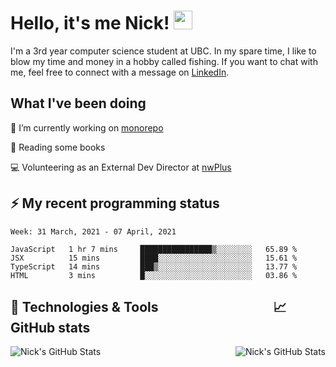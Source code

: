 
# Hello, it's me Nick! <img src="https://raw.githubusercontent.com/MartinHeinz/MartinHeinz/master/wave.gif" width="30px">

I'm a 3rd year computer science student at UBC. In my spare time, I like to blow my time and money in a hobby called fishing. If you want to chat with me, feel free to connect with a message on [LinkedIn](https://www.linkedin.com/in/nicholas-wong-a0a51510a/).

## What I've been doing
🔭 I’m currently working on [monorepo](https://github.com/nwplus/monorepo)

📖 Reading some books

💻 Volunteering as an External Dev Director at [nwPlus](https://www.facebook.com/nwplusubc/)

## ⚡️ My recent programming status
<!--START_SECTION:waka-->
```text
Week: 31 March, 2021 - 07 April, 2021

JavaScript   1 hr 7 mins     ████████████████▒░░░░░░░░   65.89 % 
JSX          15 mins         ████░░░░░░░░░░░░░░░░░░░░░   15.61 % 
TypeScript   14 mins         ███▒░░░░░░░░░░░░░░░░░░░░░   13.77 % 
HTML         3 mins          █░░░░░░░░░░░░░░░░░░░░░░░░   03.86 % 
```
<!--END_SECTION:waka-->



## 🔧 Technologies & Tools &nbsp;&nbsp;&nbsp;&nbsp;&nbsp;&nbsp;&nbsp;&nbsp;&nbsp;&nbsp;&nbsp;&nbsp;&nbsp;&nbsp;&nbsp;&nbsp;&nbsp;&nbsp;&nbsp;&nbsp;&nbsp;&nbsp;&nbsp;&nbsp;&nbsp;&nbsp;&nbsp;&nbsp;&nbsp;&nbsp;&nbsp;&nbsp;&nbsp;&nbsp;&nbsp;&nbsp;📈 GitHub stats
<a href="https://github.com/kozr/kozr">
  <img align="right" src="https://github-readme-stats.vercel.app/api?username=kozr&show_icons=true&line_height=27&count_private=true&title_color=ffffff&text_color=c9cacc&icon_color=2bbc8a&bg_color=1d1f21" alt="Nick's GitHub Stats" />
</a>
<a href="https://github.com/kozr/kozr">
  <img align="left" src="https://github-readme-stats.vercel.app/api/top-langs?username=kozr&show_icons=true&line_height=27&&hide=css,html&title_color=ffffff&text_color=c9cacc&icon_color=2bbc8a&bg_color=1d1f21" alt="Nick's GitHub Stats" />
</a>
